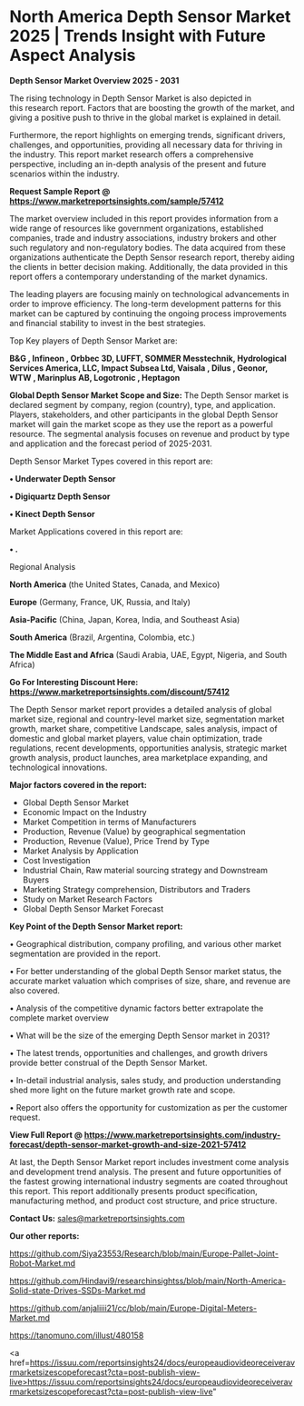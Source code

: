 # North America Depth Sensor Market 2025 | Trends Insight with Future Aspect Analysis

<Strong> Depth Sensor Market Overview 2025 - 2031</strong>

The rising technology in Depth Sensor Market is also depicted in this research report. Factors that are boosting the growth of the market, and giving a positive push to thrive in the global market is explained in detail.

Furthermore, the report highlights on emerging trends, significant drivers, challenges, and opportunities, providing all necessary data for thriving in the industry. This report market research offers a comprehensive perspective, including an in-depth analysis of the present and future scenarios within the industry.

<strong>Request Sample Report @ <a href=https://www.marketreportsinsights.com/sample/57412>https://www.marketreportsinsights.com/sample/57412</a></strong>

The market overview included in this report provides information from a wide range of resources like government organizations, established companies, trade and industry associations, industry brokers and other such regulatory and non-regulatory bodies. The data acquired from these organizations authenticate the Depth Sensor research report, thereby aiding the clients in better decision making. Additionally, the data provided in this report offers a contemporary understanding of the market dynamics.

The leading players are focusing mainly on technological advancements in order to improve efficiency. The long-term development patterns for this market can be captured by continuing the ongoing process improvements and financial stability to invest in the best strategies.

Top Key players of Depth Sensor Market are:

<strong>B&G , Infineon , Orbbec 3D, LUFFT, SOMMER Messtechnik, Hydrological Services America, LLC, Impact Subsea Ltd, Vaisala , Dilus , Geonor, WTW , Marinplus AB, Logotronic , Heptagon</strong>

<strong><b>Global Depth Sensor Market Scope and Size:</b></strong>
The Depth Sensor market is declared segment by company, region (country), type, and application. Players, stakeholders, and other participants in the global Depth Sensor market will gain the market scope as they use the report as a powerful resource. The segmental analysis focuses on revenue and product by type and application and the forecast period of 2025-2031.

Depth Sensor Market Types covered in this report are:

<strong>• Underwater Depth Sensor

• Digiquartz Depth Sensor

• Kinect Depth Sensor</strong>

Market Applications covered in this report are:

<strong>• .</strong> 

Regional Analysis

<strong>North America</strong> (the United States, Canada, and Mexico)

<strong>Europe</strong> (Germany, France, UK, Russia, and Italy)

<strong>Asia-Pacific</strong> (China, Japan, Korea, India, and Southeast Asia)

<strong>South America</strong> (Brazil, Argentina, Colombia, etc.)

<strong>The Middle East and Africa</strong> (Saudi Arabia, UAE, Egypt, Nigeria, and South Africa)

<strong>Go For Interesting Discount Here: <a href=https://www.marketreportsinsights.com/discount/57412>https://www.marketreportsinsights.com/discount/57412</a></strong>

The Depth Sensor market report provides a detailed analysis of global market size, regional and country-level market size, segmentation market growth, market share, competitive Landscape, sales analysis, impact of domestic and global market players, value chain optimization, trade regulations, recent developments, opportunities analysis, strategic market growth analysis, product launches, area marketplace expanding, and technological innovations.

<strong><b>Major factors covered in the report:</b></strong>
<ul>
  <li>Global Depth Sensor Market </li>
  <li>Economic Impact on the Industry</li>
  <li>Market Competition in terms of Manufacturers</li>
  <li>Production, Revenue (Value) by geographical segmentation</li>
  <li>Production, Revenue (Value), Price Trend by Type</li>
  <li>Market Analysis by Application</li>
  <li>Cost Investigation</li>
  <li>Industrial Chain, Raw material sourcing strategy and Downstream Buyers</li>
  <li>Marketing Strategy comprehension, Distributors and Traders</li>
  <li>Study on Market Research Factors</li>
  <li>Global Depth Sensor Market Forecast</li>
</ul>

<strong><b>Key Point of the Depth Sensor Market report:</b></strong>

• Geographical distribution, company profiling, and various other market segmentation are provided in the report.

• For better understanding of the global Depth Sensor market status, the accurate market valuation which comprises of size, share, and revenue are also covered.

• Analysis of the competitive dynamic factors better extrapolate the complete market overview

• What will be the size of the emerging Depth Sensor market in 2031?

• The latest trends, opportunities and challenges, and growth drivers provide better construal of the Depth Sensor Market.

• In-detail industrial analysis, sales study, and production understanding shed more light on the future market growth rate and scope.

• Report also offers the opportunity for customization as per the customer request.

<strong><b>View Full Report @ <a href=https://www.marketreportsinsights.com/industry-forecast/depth-sensor-market-growth-and-size-2021-57412>https://www.marketreportsinsights.com/industry-forecast/depth-sensor-market-growth-and-size-2021-57412</a></b></strong>


At last, the Depth Sensor Market report includes investment come analysis and development trend analysis. The present and future opportunities of the fastest growing international industry segments are coated throughout this report. This report additionally presents product specification, manufacturing method, and product cost structure, and price structure.

<strong>Contact Us:</strong>
sales@marketreportsinsights.com

<strong>Our other reports:</strong>

<a href=https://github.com/Siya23553/Research/blob/main/Europe-Pallet-Joint-Robot-Market.md>https://github.com/Siya23553/Research/blob/main/Europe-Pallet-Joint-Robot-Market.md</a>

<a href=https://github.com/Hindavi9/researchinsightss/blob/main/North-America-Solid-state-Drives-SSDs-Market.md>https://github.com/Hindavi9/researchinsightss/blob/main/North-America-Solid-state-Drives-SSDs-Market.md</a>

<a href=https://github.com/anjaliiii21/cc/blob/main/Europe-Digital-Meters-Market.md>https://github.com/anjaliiii21/cc/blob/main/Europe-Digital-Meters-Market.md</a>

<a href=https://tanomuno.com/illust/480158>https://tanomuno.com/illust/480158</a>

<a href=https://issuu.com/reportsinsights24/docs/europeaudiovideoreceiveravrmarketsizescopeforecast?cta=post-publish-view-live>https://issuu.com/reportsinsights24/docs/europeaudiovideoreceiveravrmarketsizescopeforecast?cta=post-publish-view-live</a>"
